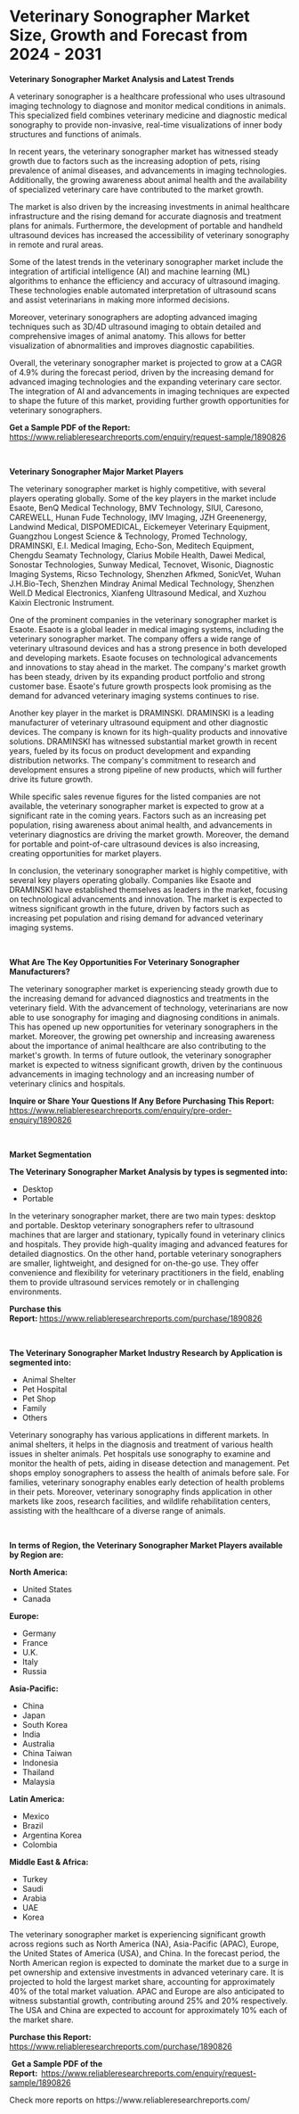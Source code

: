 <p><h1>Veterinary Sonographer Market Size, Growth and Forecast from 2024 - 2031</h1></p><p><strong>Veterinary Sonographer Market Analysis and Latest Trends</strong></p>
<p><p>A veterinary sonographer is a healthcare professional who uses ultrasound imaging technology to diagnose and monitor medical conditions in animals. This specialized field combines veterinary medicine and diagnostic medical sonography to provide non-invasive, real-time visualizations of inner body structures and functions of animals.</p><p>In recent years, the veterinary sonographer market has witnessed steady growth due to factors such as the increasing adoption of pets, rising prevalence of animal diseases, and advancements in imaging technologies. Additionally, the growing awareness about animal health and the availability of specialized veterinary care have contributed to the market growth.</p><p>The market is also driven by the increasing investments in animal healthcare infrastructure and the rising demand for accurate diagnosis and treatment plans for animals. Furthermore, the development of portable and handheld ultrasound devices has increased the accessibility of veterinary sonography in remote and rural areas.</p><p>Some of the latest trends in the veterinary sonographer market include the integration of artificial intelligence (AI) and machine learning (ML) algorithms to enhance the efficiency and accuracy of ultrasound imaging. These technologies enable automated interpretation of ultrasound scans and assist veterinarians in making more informed decisions.</p><p>Moreover, veterinary sonographers are adopting advanced imaging techniques such as 3D/4D ultrasound imaging to obtain detailed and comprehensive images of animal anatomy. This allows for better visualization of abnormalities and improves diagnostic capabilities.</p><p>Overall, the veterinary sonographer market is projected to grow at a CAGR of 4.9% during the forecast period, driven by the increasing demand for advanced imaging technologies and the expanding veterinary care sector. The integration of AI and advancements in imaging techniques are expected to shape the future of this market, providing further growth opportunities for veterinary sonographers.</p></p>
<p><strong>Get a Sample PDF of the Report:&nbsp;</strong> <a href="https://www.reliableresearchreports.com/enquiry/request-sample/1890826">https://www.reliableresearchreports.com/enquiry/request-sample/1890826</a></p>
<p>&nbsp;</p>
<p><strong>Veterinary Sonographer Major Market Players</strong></p>
<p><p>The veterinary sonographer market is highly competitive, with several players operating globally. Some of the key players in the market include Esaote, BenQ Medical Technology, BMV Technology, SIUI, Caresono, CAREWELL, Hunan Fude Technology, IMV Imaging, JZH Greenenergy, Landwind Medical, DISPOMEDICAL, Eickemeyer Veterinary Equipment, Guangzhou Longest Science & Technology, Promed Technology, DRAMINSKI, E.I. Medical Imaging, Echo-Son, Meditech Equipment, Chengdu Seamaty Technology, Clarius Mobile Health, Dawei Medical, Sonostar Technologies, Sunway Medical, Tecnovet, Wisonic, Diagnostic Imaging Systems, Ricso Technology, Shenzhen Afkmed, SonicVet, Wuhan J.H.Bio-Tech, Shenzhen Mindray Animal Medical Technology, Shenzhen Well.D Medical Electronics, Xianfeng Ultrasound Medical, and Xuzhou Kaixin Electronic Instrument.</p><p>One of the prominent companies in the veterinary sonographer market is Esaote. Esaote is a global leader in medical imaging systems, including the veterinary sonographer market. The company offers a wide range of veterinary ultrasound devices and has a strong presence in both developed and developing markets. Esaote focuses on technological advancements and innovations to stay ahead in the market. The company's market growth has been steady, driven by its expanding product portfolio and strong customer base. Esaote's future growth prospects look promising as the demand for advanced veterinary imaging systems continues to rise.</p><p>Another key player in the market is DRAMINSKI. DRAMINSKI is a leading manufacturer of veterinary ultrasound equipment and other diagnostic devices. The company is known for its high-quality products and innovative solutions. DRAMINSKI has witnessed substantial market growth in recent years, fueled by its focus on product development and expanding distribution networks. The company's commitment to research and development ensures a strong pipeline of new products, which will further drive its future growth.</p><p>While specific sales revenue figures for the listed companies are not available, the veterinary sonographer market is expected to grow at a significant rate in the coming years. Factors such as an increasing pet population, rising awareness about animal health, and advancements in veterinary diagnostics are driving the market growth. Moreover, the demand for portable and point-of-care ultrasound devices is also increasing, creating opportunities for market players.</p><p>In conclusion, the veterinary sonographer market is highly competitive, with several key players operating globally. Companies like Esaote and DRAMINSKI have established themselves as leaders in the market, focusing on technological advancements and innovation. The market is expected to witness significant growth in the future, driven by factors such as increasing pet population and rising demand for advanced veterinary imaging systems.</p></p>
<p>&nbsp;</p>
<p><strong>What Are The Key Opportunities For Veterinary Sonographer Manufacturers?</strong></p>
<p><p>The veterinary sonographer market is experiencing steady growth due to the increasing demand for advanced diagnostics and treatments in the veterinary field. With the advancement of technology, veterinarians are now able to use sonography for imaging and diagnosing conditions in animals. This has opened up new opportunities for veterinary sonographers in the market. Moreover, the growing pet ownership and increasing awareness about the importance of animal healthcare are also contributing to the market's growth. In terms of future outlook, the veterinary sonographer market is expected to witness significant growth, driven by the continuous advancements in imaging technology and an increasing number of veterinary clinics and hospitals.</p></p>
<p><strong>Inquire or Share Your Questions If Any Before Purchasing This Report:</strong> <a href="https://www.reliableresearchreports.com/enquiry/pre-order-enquiry/1890826">https://www.reliableresearchreports.com/enquiry/pre-order-enquiry/1890826</a></p>
<p>&nbsp;</p>
<p><strong>Market Segmentation</strong></p>
<p><strong>The Veterinary Sonographer Market Analysis by types is segmented into:</strong></p>
<p><ul><li>Desktop</li><li>Portable</li></ul></p>
<p><p>In the veterinary sonographer market, there are two main types: desktop and portable. Desktop veterinary sonographers refer to ultrasound machines that are larger and stationary, typically found in veterinary clinics and hospitals. They provide high-quality imaging and advanced features for detailed diagnostics. On the other hand, portable veterinary sonographers are smaller, lightweight, and designed for on-the-go use. They offer convenience and flexibility for veterinary practitioners in the field, enabling them to provide ultrasound services remotely or in challenging environments.</p></p>
<p><strong>Purchase this Report:&nbsp;</strong><a href="https://www.reliableresearchreports.com/purchase/1890826">https://www.reliableresearchreports.com/purchase/1890826</a></p>
<p>&nbsp;</p>
<p><strong>The Veterinary Sonographer Market Industry Research by Application is segmented into:</strong></p>
<p><ul><li>Animal Shelter</li><li>Pet Hospital</li><li>Pet Shop</li><li>Family</li><li>Others</li></ul></p>
<p><p>Veterinary sonography has various applications in different markets. In animal shelters, it helps in the diagnosis and treatment of various health issues in shelter animals. Pet hospitals use sonography to examine and monitor the health of pets, aiding in disease detection and management. Pet shops employ sonographers to assess the health of animals before sale. For families, veterinary sonography enables early detection of health problems in their pets. Moreover, veterinary sonography finds application in other markets like zoos, research facilities, and wildlife rehabilitation centers, assisting with the healthcare of a diverse range of animals.</p></p>
<p>&nbsp;</p>
<p><strong>In terms of Region, the Veterinary Sonographer Market Players available by Region are:</strong></p>
<p>
    <p> <strong> North America: </strong>
        <ul>
            <li>United States</li>
            <li>Canada</li>
        </ul>
        </p> 
    <p> <strong> Europe: </strong>
        <ul>
            <li>Germany</li>
            <li>France</li>
            <li>U.K.</li>
            <li>Italy</li>
            <li>Russia</li>
        </ul>
        </p> 
    <p> <strong> Asia-Pacific: </strong>
        <ul>
            <li>China</li>
            <li>Japan</li>
            <li>South Korea</li>
            <li>India</li>
            <li>Australia</li>
            <li>China Taiwan</li>
            <li>Indonesia</li>
            <li>Thailand</li>
            <li>Malaysia</li>
        </ul>
        </p> 
    <p> <strong> Latin America: </strong>
        <ul>
            <li>Mexico</li>
            <li>Brazil</li>
            <li>Argentina Korea</li>
            <li>Colombia</li>
        </ul>
        </p> 
    <p> <strong> Middle East & Africa: </strong>
        <ul>
            <li>Turkey</li>
            <li>Saudi</li>
            <li>Arabia</li>
            <li>UAE</li>
            <li>Korea</li>
        </ul>
    </p>
    </p>
<p><p>The veterinary sonographer market is experiencing significant growth across regions such as North America (NA), Asia-Pacific (APAC), Europe, the United States of America (USA), and China. In the forecast period, the North American region is expected to dominate the market due to a surge in pet ownership and extensive investments in advanced veterinary care. It is projected to hold the largest market share, accounting for approximately 40% of the total market valuation. APAC and Europe are also anticipated to witness substantial growth, contributing around 25% and 20% respectively. The USA and China are expected to account for approximately 10% each of the market share.</p></p>
<p><strong>Purchase this Report: </strong><a href="https://www.reliableresearchreports.com/purchase/1890826">https://www.reliableresearchreports.com/purchase/1890826</a></p>
<p>&nbsp;<strong>Get a Sample PDF of the Report:&nbsp;&nbsp;</strong><a href="https://www.reliableresearchreports.com/enquiry/request-sample/1890826">https://www.reliableresearchreports.com/enquiry/request-sample/1890826</a></p>
<p><strong></strong></p>
<p>Check more reports on https://www.reliableresearchreports.com/</p>